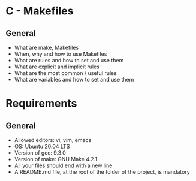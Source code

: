 # C - Makefiles

## General
* What are make, Makefiles<br>
* When, why and how to use Makefiles<br>
* What are rules and how to set and use them<br>
* What are explicit and implicit rules<br>
* What are the most common / useful rules<br>
* What are variables and how to set and use them<br>

# Requirements
## General
* Allowed editors: vi, vim, emacs<br>
* OS: Ubuntu 20.04 LTS<br>
* Version of gcc: 9.3.0<br>
* Version of make: GNU Make 4.2.1<br>
* All your files should end with a new line<br>
* A README.md file, at the root of the folder of the project, is mandatory<br>
